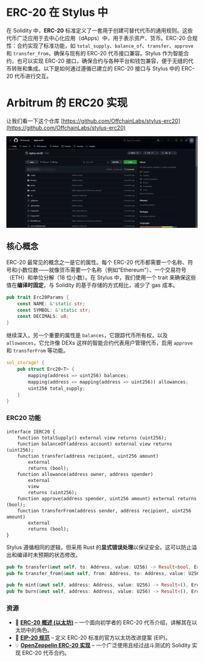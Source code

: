# ERC-20 在 Stylus 中

在 Solidity 中，**ERC-20** 标准定义了一套用于创建可替代代币的通用规则。这些代币广泛应用于去中心化应用（dApps）中，用于表示资产、货币。ERC-20 合规性：合约实现了标准功能，如 `total_supply`、`balance_of`、`transfer`、`approve` 和 `transfer_from`，确保与现有的 ERC-20 代币接口兼容。Stylus 作为智能合约，也可以实现 ERC-20 接口，确保合约与各种平台和钱包兼容，便于无缝的代币转账和集成。以下是如何通过遵循已建立的 ERC-20 接口与 Stylus 中的 ERC-20 代币进行交互。

# Arbitrum 的 ERC20 实现

让我们看一下这个仓库 [https://github.com/OffchainLabs/stylus-erc20](https://github.com/OffchainLabs/stylus-erc20)

![](https://raw.githubusercontent.com/POLearn/stylish-course-to-stylus/refs/heads/master/content/assets/images/stylus_erc20.png)  

## 核心概念

ERC-20 最常见的概念之一是它的属性。每个 ERC-20 代币都需要一个名称、符号和小数位数——就像货币需要一个名称（例如“Ethereum”）、一个交易符号（ETH）和单位分解（18 位小数）。在 Stylus 中，我们使用一个 trait 来确保这些值在**编译时固定**，与 Solidity 的基于存储的方式相比，减少了 gas 成本。  

```rust
pub trait Erc20Params {
    const NAME: &'static str;
    const SYMBOL: &'static str;
    const DECIMALS: u8;
}
```

继续深入，另一个重要的属性是 `balances`，它跟踪代币所有权，以及 `allowances`，它允许像 DEXs 这样的智能合约代表用户管理代币，启用 `approve` 和 `transferFrom` 等功能。  

```rust
sol_storage! {
    pub struct Erc20<T> {
        mapping(address => uint256) balances;
        mapping(address => mapping(address => uint256)) allowances;
        uint256 total_supply;
    }
}
```

### ERC20 功能

```solidity
interface IERC20 {
    function totalSupply() external view returns (uint256);
    function balanceOf(address account) external view returns (uint256);
    function transfer(address recipient, uint256 amount)
        external
        returns (bool);
    function allowance(address owner, address spender)
        external
        view
        returns (uint256);
    function approve(address spender, uint256 amount) external returns (bool);
    function transferFrom(address sender, address recipient, uint256 amount)
        external
        returns (bool);
}
```

Stylus 遵循相同的逻辑，但采用 Rust 的**显式错误处理**以保证安全。这可以防止溢出和编译时未预期的状态修改。  

```rust
pub fn transfer(&mut self, to: Address, value: U256) -> Result<bool, Erc20Error>;
pub fn transfer_from(&mut self, from: Address, to: Address, value: U256) -> Result<bool, Erc20Error>;
```

```rust
pub fn mint(&mut self, address: Address, value: U256) -> Result<(), Erc20Error>;
pub fn burn(&mut self, address: Address, value: U256) -> Result<(), Erc20Error>;
```

### 资源

- 🔗 **[ERC-20 概述 (以太坊)](https://ethereum.org/en/developers/docs/standards/tokens/erc-20/)** – 一个面向初学者的 ERC-20 代币介绍，讲解其在以太坊中的角色。  
- 📜 **[EIP-20 规范](https://eips.ethereum.org/EIPS/eip-20)** – 定义 ERC-20 标准的官方以太坊改进提案 (EIP)。  
- 💡 **[OpenZeppelin ERC-20 实现](https://github.com/OpenZeppelin/openzeppelin-contracts/blob/master/contracts/token/ERC20/ERC20.sol)** – 一个广泛使用且经过战斗测试的 Solidity 实现 ERC-20 代币合约。  